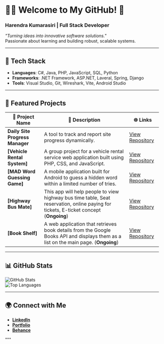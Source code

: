 <!---
harrencode/harrencode is a ✨ special ✨ repository because its `README.md` (this file) appears on your GitHub profile.
You can click the Preview link to take a look at your changes.
--->

# 👨‍💻 Welcome to My GitHub! 🚀  
### **Harendra Kumarasiri** | **Full Stack Developer**

_"Turning ideas into innovative software solutions."_  
Passionate about learning and building robust, scalable systems.

---

## 🌟 **Tech Stack**

- **Languages**:  C#, Java, PHP, JavaScript, SQL, Python 
- **Frameworks**: .NET Framework, ASP.NET, Laveral, Spring, Django
- **Tools**: Visual Studio, Git, Wireshark, Vite, Android Studio

---

## 📂 **Featured Projects**

| 📌 **Project Name**             | 🚀 **Description**                              | 🌐 **Links**          |
|---------------------------------|------------------------------------------------|-----------------------|
| **Daily Site Progress Manager** | A tool to track and report site progress dynamically. | [View Repository](https://github.com/harrencode/daily-site-progress-management-system)   |
| **[Vehicle Rental System]**      | A group project for a vehicle rental service web application built using PHP, CSS, and JavaScript.  | [View Repository](https://github.com/SaviduOfficial/carRental)   |
| **[MAD Word Guessing Game]**      | A mobile application built for Android to guess a hidden word within a limited number of tries.  | [View Repository](https://github.com/harrencode/mad_word_guessing_game)   |
| **[Highway Bus Mate]**      | This app will help people to view highway bus time table, Seat reservation, online paying for tickets, E-ticket concept (**Ongoing**) | [View Repository](https://github.com/harrencode/highway-bus-mate)   |
| **[Book Shelf]**      | A web application that retrieves book details from the Google Books API and displays them as a list on the main page. (**Ongoing**) | [View Repository](https://github.com/harrencode/book-shelf)   |

---

## 📊 **GitHub Stats**

![GitHub Stats](https://github-readme-stats.vercel.app/api?username=harrencode&show_icons=true&theme=default)  
![Top Languages](https://github-readme-stats.vercel.app/api/top-langs/?username=harrencode&layout=compact&theme=default)




---

## 🌍 **Connect with Me**

- **[LinkedIn](https://www.linkedin.com/in/harendra-kumarasiri-bb2850a9/)**
- **[Portfolio](https://harrencode.github.io/)**
- **[Behance](https://www.behance.net/harrencode)**

"""

